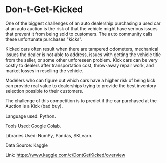 # Don-t-Get-Kicked
One of the biggest challenges of an auto dealership purchasing a used car at an auto auction is the risk of that the vehicle might have serious issues that prevent it from being sold to customers. The auto community calls these unfortunate purchases "kicks".

Kicked cars often result when there are tampered odometers, mechanical issues the dealer is not able to address, issues with getting the vehicle title from the seller, or some other unforeseen problem. Kick cars can be very costly to dealers after transportation cost, throw-away repair work, and market losses in reselling the vehicle.

Modelers who can figure out which cars have a higher risk of being kick can provide real value to dealerships trying to provide the best inventory selection possible to their customers.

The challenge of this competition is to predict if the car purchased at the Auction is a Kick (bad buy).

Language used: Python.

Tools Used: Google Colab.

Libraries Used: NumPy, Pandas, SKLearn.

Data Source: Kaggle

Link: https://www.kaggle.com/c/DontGetKicked/overview
